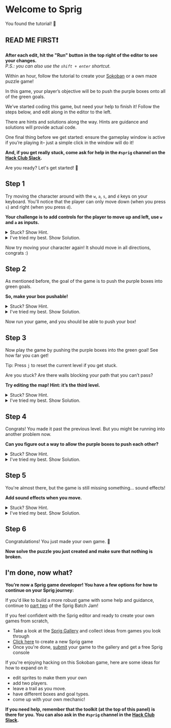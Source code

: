 # Welcome to Sprig

You found the tutorial! 🎉

## READ ME FIRST❗

**After each edit, hit the "Run" button in the top right of the editor to see your changes.**  
*P.S.: you can also use the `shift + enter` shortcut.*

Within an hour, follow the tutorial to create your [Sokoban](https://en.wikipedia.org/wiki/Sokoban) or a own maze puzzle game!

In this game, your player’s objective will be to push the purple boxes onto all of the green goals.

We’ve started coding this game, but need your help to finish it! Follow the steps below, and edit along in the editor to the left.

There are hints and solutions along the way. Hints are guidance and solutions will provide actual code.

One final thing before we get started: ensure the gameplay window is active if you’re playing it– just a simple click in the window will do it!

**And, if you get really stuck, come ask for help in the `#sprig` channel on the [Hack Club Slack](https://hackclub.com/slack).**

Are you ready? Let's get started! 🌠

## Step 1

Try moving the character around with the `w`, `a`, `s`, and `d` keys on your keyboard. You'll notice that the player can only move down (when you press `s`) and right (when you press `d`).

**Your challenge is to add controls for the player to move up and left, use `w` and `a` as inputs.**

<details>
<summary>Stuck? Show Hint.</summary>

Scroll through the code to find `onInput`.
</details>

<details>
<summary>I've tried my best. Show Solution.</summary>

In JavaScript, a [function](https://developer.mozilla.org/en-US/docs/Web/JavaScript/Guide/Functions) is a block of code designed to do a specific task. In Sprig, an `onInput` function is used to detect when a keyboard input is given. In our code, we can see that there are two `onInput` functions for the keys `s` and `d`.

We'll need to add two more for the keys `w` and `a`. Type this out below your `onInput` functions for `s` and `d`.

```js
onInput("w", function() {
    getFirst(player).y -= 1
});

onInput("a", function() {
    getFirst(player).x -= 1;
});
```

Note that the `y` and `x` values are to be subtracted (`-=`) instead of added (`+=`) because we are moving up and left. In most 2D game engines, like Sprig, decreasing the Y value moves the player up.
</details>

Now try moving your character again! It should move in all directions, congrats :)

## Step 2

As mentioned before, the goal of the game is to push the purple boxes into green goals.

**So, make your box pushable!**

<details>
<summary>Stuck? Show Hint.</summary>

Search the toolkit for `setPushables` and edit the code in the editor accordingly.
</details>

<details>
<summary>I've tried my best. Show Solution.</summary>

In Sprig, a sprite is an image that represents a game asset such as your player, your purple boxes, and your green goal.

The `setPushables` function allows us to define which sprites can push other specified sprites. In our case, we want the player to be able to push boxes.

Part of `setPushables` has already been written. Find the lines with the `setPushables` function and add `box` in the parentheses to the right.

```js
setPushables({
    [player]: []
});
```

Your code should now look like this:

```js
setPushables({
    [player]: [ box ]
});
```

Note that in Sprig, all sprites in `setPushables` need to have a solid property, which means it can’t overlap another sprite. You can set a sprite as solid with `setSolids` (check the toolkit).

In this tutorial, we don't have to worry about this as it already has been done for us.
</details>

Now run your game, and you should be able to push your box!

## Step 3

Now play the game by pushing the purple boxes into the green goal! See how far you can get!

Tip: Press `j` to reset the current level if you get stuck.

Are you stuck? Are there walls blocking your path that you can’t pass?

**Try editing the map! Hint: it’s the third level.**

<details>
<summary>Stuck? Show Hint.</summary>

Check the code comments, which are denoted by `//` (and are in red). Is there anything that describes the game's levels?
</details>

<details>
<summary>I've tried my best. Show Solution.</summary>

In our game, the `levels` variable stores an  [array](https://developer.mozilla.org/en-US/docs/Learn/JavaScript/First_steps/Arrays) of levels. Each level is a Sprig `map`. By clicking on the green `map` text, you can enter the level editor. It should look like this

![Image of the level editor on level 3](https://cloud-g50cwz2u2-hack-club-bot.vercel.app/0image1.png)

Edit this map and remove some of the walls by clicking on the wall by right clicking.
</details>

## Step 4

Congrats! You made it past the previous level. But you might be running into another problem now.

**Can you figure out a way to allow the purple boxes to push each other?**

<details>
<summary>Stuck? Show Hint.</summary>

Remember how you made the boxes pushable in step 2? You'll need to do something similar!
</details>

<details>
<summary>I've tried my best. Show Solution.</summary>

Similar to how we made the player push boxes, we'll need to make boxes push boxes.

So modify setPushables again to add ` [box]: [ box ]` and your code should now look like:

```js
setPushables({
    [player]: [ box ],
    [box]: [ box ]
});
```

P.S. If you’re curious, specifically the `setPushables` function takes in an [Object](https://developer.mozilla.org/en-US/docs/Web/JavaScript/Guide/Working_with_Objects) which links sprites (listed with an [array](https://developer.mozilla.org/en-US/docs/Learn/JavaScript/First_steps/Arrays)) to other sprites (which are also listed using an array) that it can push using a colon. Each pair is separated by a comma.
</details>

## Step 5

You're almost there, but the game is still missing something… sound effects!

**Add sound effects when you move.**

<details>
<summary>Stuck? Show Hint.</summary>

Check the "Toolkit" tab for information on tunes, music, and sound effects.
</details>

<details>
<summary>I've tried my best. Show Solution.</summary>

You need to do 2 things: create a sprig `tune` and figure out a way to play it only when you move?.

First, create a tune by adding the below. In Sprig, a `tune` is a set of musical notes created using our in-game music editor. Don’t worry, it’s really easy to navigate.

```js
const tune = tune`...`;
```

Click the green `tune` text to enter the tune editor. Create something of your own!

Now that you have a tune, play it using Sprig's `playTune` function.

```js
playTune(tune);
```

But, we only want to play the tune every time the player moves.

What is something that related to player movement? Our `onInput` function that runs every time the user presses `w`, `a`, `s`, or `d`.

So, let’s put the `playTune` function inside each of the `onInput` functions.The result should be something like this.

```js
onInput("w", function() {
    getFirst(player).y -= 1
    playTune(tune);
});

onInput("a", function() {
    getFirst(player).x -= 1;
    playTune(tune);
});

onInput("s", function() {
    getFirst(player).y += 1; // positive y is downwards
    playTune(tune);
});

onInput("d", function() {
    getFirst(player).x += 1;
    playTune(tune);
});
```

</details>

## Step 6

Congratulations! You just made your own game. 🥳

**Now solve the puzzle you just created and make sure that nothing is broken.**

## I'm done, now what?

**You’re now a Sprig game developer! You have a few options for how to continue on your Sprig journey:**

If you'd like to build a more robust game with some help and guidance, continue to [part two](https://jams.hackclub.com/batch/sprig/part-2) of the Sprig Batch Jam!

If you feel confident with the Sprig editor and ready to create your own games from scratch,
- Take a look at the [Sprig Gallery](/gallery) and collect ideas from games you look through
- [Click here](/~/new) to create a new Sprig game
- Once you're done, [submit](/get) your game to the gallery and get a free Sprig console

If you're enjoying hacking on this Sokoban game, here are some ideas for how to expand on it:
- edit sprites to make them your own
- add two players.
- leave a trail as you move.
- have different boxes and goal types.
- come up with your own mechanic!

**If you need help, remember that the toolkit (at the top of this panel) is there for you. You can also ask in the `#sprig` channel in the [Hack Club Slack](https://hackclub.com/slack/).**